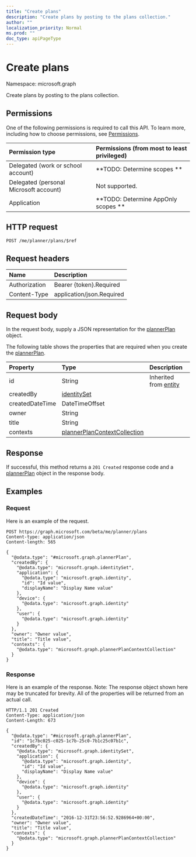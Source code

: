 ```yaml
---
title: "Create plans"
description: "Create plans by posting to the plans collection."
author: ""
localization_priority: Normal
ms.prod: ""
doc_type: apiPageType
---
```


# Create plans

Namespace: microsoft.graph

Create plans by posting to the plans collection.

## Permissions
One of the following permissions is required to call this API. To learn more, including how to choose permissions, see [Permissions](/concepts/permissions-reference.md).

|Permission type|Permissions (from most to least privileged)|
|:---|:---|
|Delegated (work or school account)|**TODO: Determine scopes **|
|Delegated (personal Microsoft account)|Not supported.|
|Application|**TODO: Determine AppOnly scopes **|

## HTTP request
<!-- {
  "blockType": "ignored"
}
-->
``` http
POST /me/planner/plans/$ref
```

## Request headers
|Name|Description|
|:---|:---|
|Authorization|Bearer {token}.Required|
|Content-Type|application/json.Required|

## Request body
In the request body, supply a JSON representation for the [plannerPlan](../resources/plannerplan.md) object.

The following table shows the properties that are required when you create the [plannerPlan](../resources/plannerplan.md).

|Property|Type|Description|
|:---|:---|:---|
|id|String| Inherited from [entity](../resources/entity.md)|
|createdBy|[identitySet](../resources/identityset.md)||
|createdDateTime|DateTimeOffset||
|owner|String||
|title|String||
|contexts|[plannerPlanContextCollection](../resources/plannerplancontextcollection.md)||



## Response
If successful, this method returns a `201 Created` response code and a [plannerPlan](../resources/plannerplan.md) object in the response body.

## Examples

### Request
Here is an example of the request.
<!-- {
  "blockType": "request",
  "name": "create_plannerplan_from_"
}
-->
``` http
POST https://graph.microsoft.com/beta/me/planner/plans
Content-type: application/json
Content-length: 565

{
  "@odata.type": "#microsoft.graph.plannerPlan",
  "createdBy": {
    "@odata.type": "microsoft.graph.identitySet",
    "application": {
      "@odata.type": "microsoft.graph.identity",
      "id": "Id value",
      "displayName": "Display Name value"
    },
    "device": {
      "@odata.type": "microsoft.graph.identity"
    },
    "user": {
      "@odata.type": "microsoft.graph.identity"
    }
  },
  "owner": "Owner value",
  "title": "Title value",
  "contexts": {
    "@odata.type": "microsoft.graph.plannerPlanContextCollection"
  }
}
```

### Response
Here is an example of the response. Note: The response object shown here may be truncated for brevity. All of the properties will be returned from an actual call.
<!-- {
  "blockType": "response",
  "truncated": true,
  "@odata.type": "microsoft.graph.plannerplan"
}
-->
``` http
HTTP/1.1 201 Created
Content-Type: application/json
Content-Length: 673

{
  "@odata.type": "#microsoft.graph.plannerPlan",
  "id": "1c7bc025-c025-1c7b-25c0-7b1c25c07b1c",
  "createdBy": {
    "@odata.type": "microsoft.graph.identitySet",
    "application": {
      "@odata.type": "microsoft.graph.identity",
      "id": "Id value",
      "displayName": "Display Name value"
    },
    "device": {
      "@odata.type": "microsoft.graph.identity"
    },
    "user": {
      "@odata.type": "microsoft.graph.identity"
    }
  },
  "createdDateTime": "2016-12-31T23:56:52.9286964+00:00",
  "owner": "Owner value",
  "title": "Title value",
  "contexts": {
    "@odata.type": "microsoft.graph.plannerPlanContextCollection"
  }
}
```

